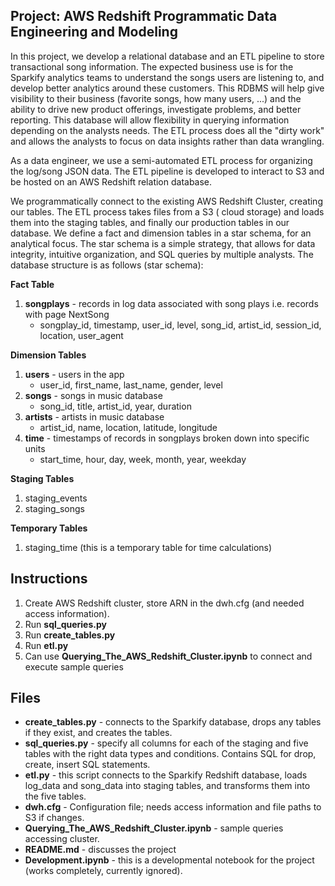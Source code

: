 ## Project: AWS Redshift Programmatic Data Engineering and Modeling

In this project, we develop a relational database and an ETL pipeline to store transactional song information. The expected business use is for the Sparkify analytics teams to understand the songs users are listening to, and develop better analytics around these customers. This RDBMS will help give visibility to their business (favorite songs, how many users, ...) and the ability to drive new product offerings, investigate problems, and better reporting. This database will allow flexibility in querying information depending on the analysts needs. The ETL process does all the "dirty work" and allows the analysts to focus on data insights rather than data wrangling.

As a data engineer, we use a semi-automated ETL process for organizing the log/song JSON data. The ETL pipeline is developed to interact to S3 and be hosted on an AWS Redshift relation database. 

We programmatically connect to the existing AWS Redshift Cluster, creating our tables. The ETL process takes files from a S3 ( cloud storage) and loads them into the staging tables, and finally our production tables in our database. We define a fact and dimension tables in a star schema, for an analytical focus. The star schema is a simple strategy, that allows for data integrity, intuitive organization, and SQL queries by multiple analysts. The database structure is as follows (star schema):


**Fact Table**
1. **songplays** - records in log data associated with song plays i.e. records with page NextSong
	- songplay_id, timestamp, user_id, level, song_id, artist_id, session_id, location, user_agent

**Dimension Tables**
1. **users** - users in the app
	- user_id, first_name, last_name, gender, level
2. **songs** - songs in music database
	- song_id, title, artist_id, year, duration
3. **artists** - artists in music database
	- artist_id, name, location, latitude, longitude
4. **time** - timestamps of records in songplays broken down into specific units
	- start_time, hour, day, week, month, year, weekday

**Staging Tables**
1. staging_events
2. staging_songs

**Temporary Tables**
1. staging_time (this is a temporary table for time calculations)

## Instructions
1. Create AWS Redshift cluster, store ARN in the dwh.cfg (and needed access information).
2. Run **sql_queries.py**
3. Run **create_tables.py**
4. Run **etl.py**
5. Can use **Querying_The_AWS_Redshift_Cluster.ipynb** to connect and execute sample queries

## Files
- **create_tables.py** - connects to the Sparkify database, drops any tables if they exist, and creates the tables.
- **sql_queries.py** -  specify all columns for each of the staging and five tables with the right data types and conditions. Contains SQL for drop, create, insert SQL statements.
- **etl.py** - this script connects to the Sparkify Redshift database, loads log_data and song_data into staging tables, and transforms them into the five tables.
- **dwh.cfg** - Configuration file; needs access information and file paths to S3 if changes.
- **Querying_The_AWS_Redshift_Cluster.ipynb** - sample queries accessing cluster. 
- **README.md** - discusses the project 
- **Development.ipynb** - this is a developmental notebook for the project (works completely, currently ignored). 

